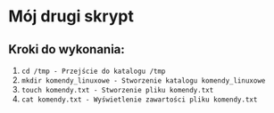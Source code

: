 # Mój drugi skrypt

## Kroki do wykonania:

1. `cd /tmp - Przejście do katalogu /tmp`
2. `mkdir komendy_linuxowe - Stworzenie katalogu komendy_linuxowe`
3. `touch komendy.txt - Stworzenie pliku komendy.txt`
4. `cat komendy.txt - Wyświetlenie zawartości pliku komendy.txt`